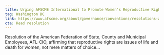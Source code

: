 ```yaml
---
title: Urging AFSCME International to Promote Women's Reproductive Rights and Access to Affordable Health Care
tag: Washington DC
link: https://www.afscme.org/about/governance/conventions/resolutions-amendments/2012/resolutions/urging-afscme-international-to-promote-womens-reproductive-rights-and-access-to-affordable-health-care
cta: Read resolution
---
```


Resolution of the American Federation of State, County and Municipal Employees, AFL-CIO, affirming that reproductive rights are issues of life and death for women, not mere matters of choice...
